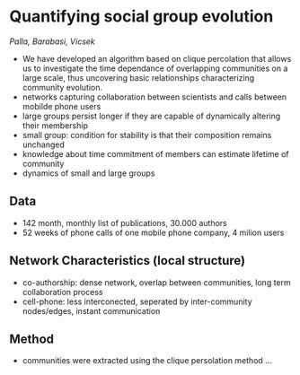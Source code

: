 # Quantifying social group evolution
*Palla, Barabasi, Vicsek*

* We have developed an algorithm based on clique percolation that allows us to investigate the time dependance of overlapping communities on a large scale, thus uncovering basic relationships characterizing community evolution.
* networks capturing collaboration between scientists and calls between mobilde phone users
* large groups persist longer if they are capable of dynamically altering their membership
* small group: condition for stability is that their composition remains unchanged
* knowledge about time commitment of members can estimate lifetime of community
* dynamics of small and large groups

## Data
* 142 month, monthly list of publications, 30.000 authors
* 52 weeks of phone calls of one mobile phone company, 4 milion users

## Network Characteristics (local structure)
* co-authorship: dense network, overlap between communities, long term collaboration process
* cell-phone: less interconected, seperated by inter-community nodes/edges, instant communication

## Method
* communities were extracted using the clique persolation method ... 
